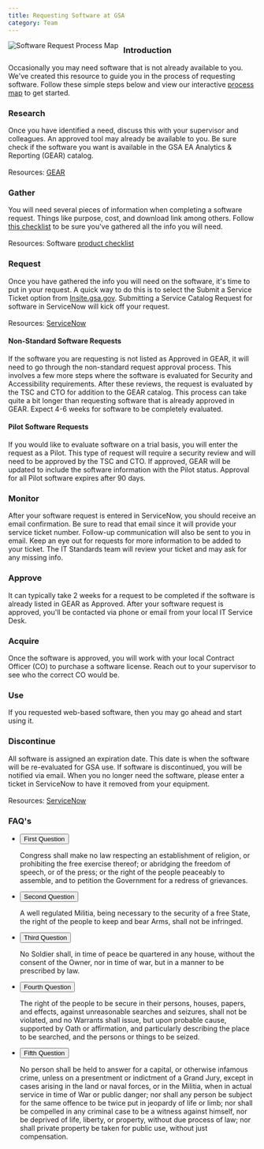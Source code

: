 ```yaml
---
title: Requesting Software at GSA
category: Team
---
```


  <img src="{{ site.baseurl }}/assets/img/guides/software-request-process-map.png"
    alt="Software Request Process Map"
    style="float: left;  margin-right: 10px;">

### Introduction

Occasionally you may need software that is not already available to you. We've created this resource to guide you in the process of requesting software. Follow these simple steps below and view our interactive [process map](http://codepen.io/saracope/full/aWPePG/) to get started.

### Research
Once you have identified a need, discuss this with your supervisor and colleagues. An approved tool may already be available to you. Be sure check if the software you want is available in the GSA EA Analytics & Reporting (GEAR) catalog.
<br>
<br>
Resources: [GEAR](#)

### Gather
You will need several pieces of information when completing a software request. Things like purpose, cost, and download link among others. Follow [this checklist](#) to be sure you've gathered all the info you will need.
<br>
<br>
Resources: Software [product checklist](#)

### Request
Once you have gathered the info you will need on the software, it's time to put in your request. A quick way to do this is to select the Submit a Service Ticket option from [Insite.gsa.gov](#). Submitting a Service Catalog Request for software in ServiceNow will kick off your request.
<br>
<br>
Resources: [ServiceNow](#)

#### Non-Standard Software Requests
If the software you are requesting is not listed as Approved in GEAR, it will need to go through the non-standard request approval process. This involves a few more steps where the software is evaluated for Security and Accessibility requirements. After these reviews, the request is evaluated by the TSC and CTO for addition to the GEAR catalog. This process can take quite a bit longer than requesting software that is already approved in GEAR. Expect 4-6 weeks for software to be completely evaluated.

#### Pilot Software Requests
If you would like to evaluate software on a trial basis, you will enter the request as a Pilot. This type of request will require a security review and will need to be approved by the TSC and CTO. If approved, GEAR will be updated to include the software information with the Pilot status. Approval for all Pilot software expires after 90 days.

### Monitor
After your software request is entered in ServiceNow, you should receive an email confirmation. Be sure to read that email since it will provide your service ticket number.  Follow-up communication will also be sent to you in email. Keep an eye out for requests for more information to be added to your ticket. The IT Standards team will review your ticket and may ask for any missing info.

### Approve
It can typically take 2 weeks for a request to be completed if the software is already listed in GEAR as Approved. After your software request is approved, you'll be contacted via phone or email from your local IT Service Desk.

### Acquire
Once the software is approved, you will work with your local Contract Officer (CO) to purchase a software license. Reach out to your supervisor to see who the correct CO would be.

### Use
If you requested web-based software, then you may go ahead and start using it.

### Discontinue
All software is assigned an expiration date. This date is when the software will be re-evaluated for GSA use. If software is discontinued, you will be notified via email.
When you no longer need the software, please enter a ticket in ServiceNow to have it removed from your equipment.
<br>
<br>
Resources: [ServiceNow](#)

### FAQ's

<ul class="usa-accordion">
  <li>
    <button class="usa-accordion-button"
      aria-expanded="true" aria-controls="Question-1">
      First Question
    </button>
    <div id="Question-1" class="usa-accordion-content">
      <p>
      Congress shall make no law respecting an establishment of religion, or prohibiting the free exercise thereof; or abridging the freedom of speech, or of the press; or the right of the people peaceably to assemble, and to petition the Government for a redress of grievances.
      </p>
    </div>
  </li>
  <li>
    <button class="usa-accordion-button"
      aria-controls="Question-2">
      Second Question
    </button>
    <div id="Question-2" class="usa-accordion-content">
      <p>
      A well regulated Militia, being necessary to the security of a free State, the right of the people to keep and bear Arms, shall not be infringed.
      </p>
    </div>
  </li>
  <li>
    <button class="usa-accordion-button"
        aria-controls="Question-3">
      Third Question
    </button>
    <div id="Question-3" class="usa-accordion-content">
      <p>
      No Soldier shall, in time of peace be quartered in any house, without the consent of the Owner, nor in time of war, but in a manner to be prescribed by law.
      </p>
    </div>
  </li>
  <li>
    <button class="usa-accordion-button"
      aria-controls="Question-4">
      Fourth Question
    </button>
    <div id="Question-4" class="usa-accordion-content">
      <p>
      The right of the people to be secure in their persons, houses, papers, and effects, against unreasonable searches and seizures, shall not be violated, and no Warrants shall issue, but upon probable cause, supported by Oath or affirmation, and particularly describing the place to be searched, and the persons or things to be seized.
      </p>
    </div>
  </li>
  <li>
    <button class="usa-accordion-button"
      aria-controls="Question-5">
      Fifth Question
    </button>
    <div id="Question-5" class="usa-accordion-content">
      <p>
      No person shall be held to answer for a capital, or otherwise infamous crime, unless on a presentment or indictment of a Grand Jury, except in cases arising in the land or naval forces, or in the Militia, when in actual service in time of War or public danger; nor shall any person be subject for the same offence to be twice put in jeopardy of life or limb; nor shall be compelled in any criminal case to be a witness against himself, nor be deprived of life, liberty, or property, without due process of law; nor shall private property be taken for public use, without just compensation.
      </p>
    </div>
  </li>
</ul>
